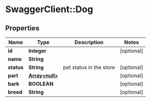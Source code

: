 # SwaggerClient::Dog

## Properties
Name | Type | Description | Notes
------------ | ------------- | ------------- | -------------
**id** | **Integer** |  | [optional] 
**name** | **String** |  | 
**status** | **String** | pet status in the store | [optional] 
**part** | [**Array&lt;null&gt;**](.md) |  | [optional] 
**bark** | **BOOLEAN** |  | [optional] 
**breed** | **String** |  | [optional] 

